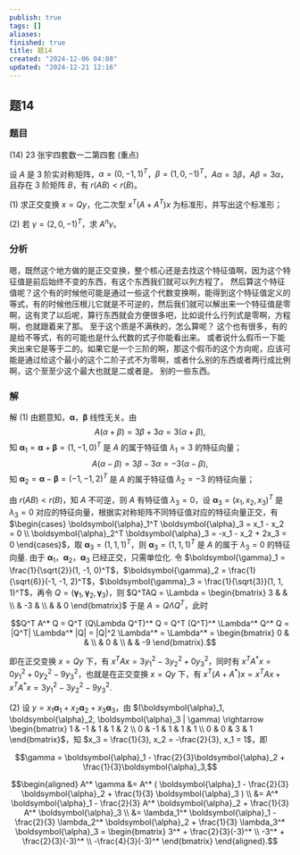 ```yaml
---
publish: true
tags: []
aliases: 
finished: true
title: 题14
created: "2024-12-06 04:08"
updated: "2024-12-21 12:16"
---
```

## 题14
### 题目

(14) 23 张宇四套数一二第四套 (重点)

设 $A$ 是 3 阶实对称矩阵，$\alpha = (0, -1, 1)^T$，$\beta = (1, 0, -1)^T$，$A\alpha = 3\beta$，$A\beta = 3\alpha$，且存在 3 阶矩阵 $B$，有 $r(AB) < r(B)$。

(1) 求正交变换 $x = Qy$，化二次型 $x^T(A + A^T)x$ 为标准形，并写出这个标准形；

(2) 若 $\gamma = (2, 0, -1)^T$，求 $A^n \gamma$。

### 分析
嗯，既然这个地方做的是正交变换，整个核心还是去找这个特征值啊，因为这个特征值是前后始终不变的东西，有这个东西我们就可以列方程了。 然后算这个特征值呢？这个有的时候他可能是通过一些这个代数变换啊，能得到这个特征值定义的等式，有的时候他压根儿它就是不可逆的，然后我们就可以解出来一个特征值是零啊，这有灵了以后呢，算行东西就会方便很多吧，比如说什么行列式是零啊，方程啊，也就跟着来了那。 至于这个质是不满秩的，怎么算呢？ 这个也有很多，有的是给不等式，有的可能也是什么代数的式子你能看出来。 或者说什么假币一下能夹出来它是等于二的。如果它是一个三阶的啊，那这个假币的这个方向呢，应该可能是通过给这个最小的这个二阶子式不为零啊，或者什么别的东西或者两行成比例啊，这个至至少这个最大也就是二或者是。 别的一些东西。 
### 解
解 (1) 由题意知，$\boldsymbol{\alpha}$，$\boldsymbol{\beta}$ 线性无关。由
$$A(\alpha+\beta) = 3\beta+3\alpha = 3(\alpha+\beta),$$
知 $\boldsymbol{\alpha}_1 = \boldsymbol{\alpha}+\boldsymbol{\beta} = (1, -1, 0)^T$ 是 $A$ 的属于特征值 $\lambda_1 = 3$ 的特征向量；
$$A(\alpha-\beta) = 3\beta-3\alpha = -3(\alpha-\beta),$$
知 $\boldsymbol{\alpha}_2 = \boldsymbol{\alpha}-\boldsymbol{\beta} = (-1, -1, 2)^T$ 是 $A$ 的属于特征值 $\lambda_2 = -3$ 的特征向量；

由 $r(AB) < r(B)$，知 $A$ 不可逆，则 $A$ 有特征值 $\lambda_3 = 0$，设 $\boldsymbol{\alpha}_3 = (x_1, x_2, x_3)^T$ 是 $\lambda_3 = 0$ 对应的特征向量，根据实对称矩阵不同特征值对应的特征向量正交，有 $\begin{cases} \boldsymbol{\alpha}_1^T \boldsymbol{\alpha}_3 = x_1 - x_2 = 0 \\ \boldsymbol{\alpha}_2^T \boldsymbol{\alpha}_3 = -x_1 - x_2 + 2x_3 = 0 \end{cases}$，取 $\boldsymbol{\alpha}_3 = (1, 1, 1)^T$，则 $\boldsymbol{\alpha}_3 = (1, 1, 1)^T$ 是 $A$ 的属于 $\lambda_3 = 0$ 的特征向量.
由于 $\boldsymbol{\alpha}_1$，$\boldsymbol{\alpha}_2$，$\boldsymbol{\alpha}_3$ 已经正交，只需单位化. 令 $\boldsymbol{\gamma}_1 = \frac{1}{\sqrt{2}}(1, -1, 0)^T$，$\boldsymbol{\gamma}_2 = \frac{1}{\sqrt{6}}(-1, -1, 2)^T$，$\boldsymbol{\gamma}_3 = \frac{1}{\sqrt{3}}(1, 1, 1)^T$，再令 $Q = (\boldsymbol{\gamma}_1, \boldsymbol{\gamma}_2, \boldsymbol{\gamma}_3)$，则 $Q^TAQ = \Lambda = \begin{bmatrix} 3 & & \\ & -3 & \\ & & 0 \end{bmatrix}$
于是 $A = Q\Lambda Q^T$，此时

$$Q^T A^* Q = Q^T (Q\Lambda Q^T)^* Q = Q^T (Q^T)^* \Lambda^* Q^* Q = |Q^T| \Lambda^* |Q| = |Q|^2 \Lambda^* = \Lambda^* = \begin{bmatrix} 0 & & \\ & 0 & \\ & & -9 \end{bmatrix}.$$

即在正交变换 $x = Qy$ 下，有 $x^T Ax = 3y_1^2 - 3y_2^2 + 0y_3^2$，同时有 $x^T A^* x = 0y_1^2 + 0y_2^2 - 9y_3^2$，也就是在正交变换 $x = Qy$ 下，有 $x^T (A + A^*) x = x^T Ax + x^T A^* x = 3y_1^2 - 3y_2^2 - 9y_3^2.$

(2) 设 $y = x_1 \boldsymbol{\alpha}_1 + x_2 \boldsymbol{\alpha}_2 + x_3 \boldsymbol{\alpha}_3$，由 $(\boldsymbol{\alpha}_1, \boldsymbol{\alpha}_2, \boldsymbol{\alpha}_3 | \gamma) \rightarrow \begin{bmatrix} 1 & -1 & 1 & 1 & 2 \\ 0 & -1 & 1 & 1 & 1 \\ 0 & 0 & 3 & 1 \end{bmatrix}$，知 $x_3 = \frac{1}{3}, x_2 = -\frac{2}{3}, x_1 = 1$，即

$$\gamma = \boldsymbol{\alpha}_1 - \frac{2}{3}\boldsymbol{\alpha}_2 + \frac{1}{3}\boldsymbol{\alpha}_3,$$

$$\begin{aligned} A^* \gamma &= A^* ( \boldsymbol{\alpha}_1 - \frac{2}{3} \boldsymbol{\alpha}_2 + \frac{1}{3} \boldsymbol{\alpha}_3 ) \\ &= A^* \boldsymbol{\alpha}_1 - \frac{2}{3} A^* \boldsymbol{\alpha}_2 + \frac{1}{3} A^* \boldsymbol{\alpha}_3 \\ &= \lambda_1^* \boldsymbol{\alpha}_1 - \frac{2}{3} \lambda_2^* \boldsymbol{\alpha}_2 + \frac{1}{3} \lambda_3^* \boldsymbol{\alpha}_3 = \begin{bmatrix} 3^* + \frac{2}{3}(-3)^* \\ -3^* + \frac{2}{3}(-3)^* \\ -\frac{4}{3}(-3)^* \end{bmatrix} \end{aligned}.$$

